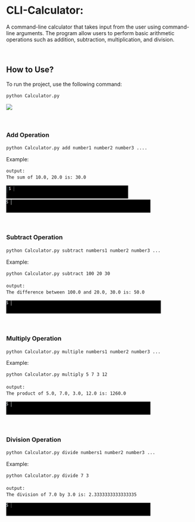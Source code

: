 # CLI-Calculator:
A command-line calculator that takes input from the user using command-line arguments.
The program allow users to perform basic arithmetic operations such as addition, subtraction, multiplication, and division.
<p>&nbsp;</p>

## How to Use?
To run the project, use the following command:
```bash
python Calculator.py
````
![](https://github.com/mr-hosseinaskarii/argparse/blob/main/CLI-Calculator/readme/HowToUse.gif)
<p>&nbsp;</p>

### Add Operation
```bash
python Calculator.py add number1 number2 number3 ....
```

Example:
```bash
output:
The sum of 10.0, 20.0 is: 30.0
```
![](https://github.com/mr-hosseinaskarii/argparse/blob/main/CLI-Calculator/readme/Add1.gif)
![](https://github.com/mr-hosseinaskarii/argparse/blob/main/CLI-Calculator/readme/Add2.gif)
<p>&nbsp;</p>


### Subtract Operation
```bash
python Calculator.py subtract numbers1 number2 number3 ...
```

Example:
```bash
python Calculator.py subtract 100 20 30

output:
The difference between 100.0 and 20.0, 30.0 is: 50.0
```
![](https://github.com/mr-hosseinaskarii/argparse/blob/main/CLI-Calculator/readme/subtract.gif)
<p>&nbsp;</p>


### Multiply Operation
```bash
python Calculator.py multiple numbers1 number2 number3 ...
```

Example:
```bash
python Calculator.py multiply 5 7 3 12

output:
The product of 5.0, 7.0, 3.0, 12.0 is: 1260.0
```
![](https://github.com/mr-hosseinaskarii/argparse/blob/main/CLI-Calculator/readme/multiply.gif)
<p>&nbsp;</p>


### Division Operation
```bash
python Calculator.py divide numbers1 number2 number3 ...
```

Example:
```bash
python Calculator.py divide 7 3

output:
The division of 7.0 by 3.0 is: 2.3333333333333335
```
![](https://github.com/mr-hosseinaskarii/argparse/blob/main/CLI-Calculator/readme/devivde.gif)
